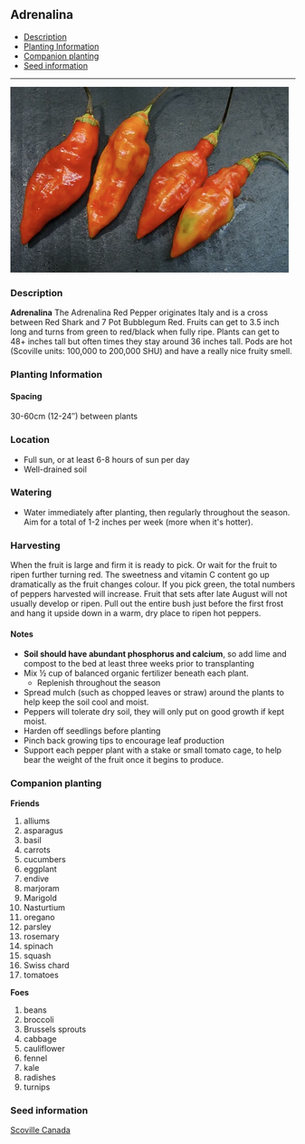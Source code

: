 ## **Adrenalina**
  - [Description](#description)
  - [Planting Information](#planting-information)
  - [Companion planting](#companion-planting)
  - [Seed information](#seed-information)

---


![Adrenalina](images/adrenalina.png)

### Description

**Adrenalina** The Adrenalina Red Pepper originates Italy and is a cross between Red Shark and 7 Pot Bubblegum Red. Fruits can get to 3.5 inch long and turns from green to red/black when fully ripe. Plants can get to 48+ inches tall but often times they stay around 36 inches tall. Pods are hot (Scoville units: 100,000 to  200,000 SHU) and have a really nice fruity smell. 

### Planting Information

#### Spacing 

30-60cm (12-24″) between plants

### Location

- Full sun, or at least 6-8 hours of sun per day
- Well-drained soil

### Watering

  - Water immediately after planting, then regularly throughout the season. Aim for a total of 1-2 inches per week (more when it's hotter).

### Harvesting

When the fruit is large and firm it is ready to pick. Or wait for the fruit to ripen further turning red. The sweetness and vitamin C content go up dramatically as the fruit changes colour. If you pick green, the total numbers of peppers harvested will increase. Fruit that sets after late August will not usually develop or ripen. Pull out the entire bush just before the first frost and hang it upside down in a warm, dry place to ripen hot peppers. 

#### Notes

- **Soil should have abundant phosphorus and calcium**, so add lime and compost to the bed at least three weeks prior to transplanting
- Mix ½ cup of balanced organic fertilizer beneath each plant. 
  - Replenish throughout the season
- Spread mulch (such as chopped leaves or straw) around the plants to help keep the soil cool and moist.
- Peppers will tolerate dry soil, they will only put on good growth if kept moist.
- Harden off seedlings before planting
- Pinch back growing tips to encourage leaf production
- Support each pepper plant with a stake or small tomato cage, to help bear the weight of the fruit once it begins to produce.

### Companion planting

**Friends**

  1. alliums
  2. asparagus
  3. basil
  4. carrots
  5. cucumbers
  6. eggplant
  7. endive
  8. marjoram
  9. Marigold
  10. Nasturtium
  11. oregano
  12. parsley
  13. rosemary
  14. spinach
  15. squash
  16. Swiss chard
  17. tomatoes

**Foes**

   1. beans
   2. broccoli
   3. Brussels sprouts
   4. cabbage
   5. cauliflower
   6. fennel
   7. kale
   8. radishes
   9. turnips

### Seed information

[Scoville Canada](https://scovillecanada.com/)
